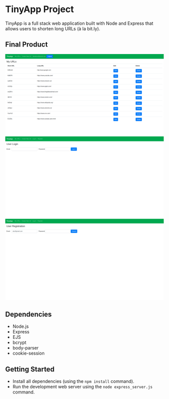 # TinyApp Project

TinyApp is a full stack web application built with Node and Express that allows users to shorten long URLs (à la bit.ly).

## Final Product

!["Screenshot of the url page"](https://github.com/aseenontv1027/tinyapp/blob/master/docs/url_index%20page.png?raw=true)
!["Screenshot of the login page"](https://github.com/aseenontv1027/tinyapp/blob/master/docs/user%20login%20page.png?raw=true)
!["Screenshot of the registration page"](https://github.com/aseenontv1027/tinyapp/blob/master/docs/user%20registration%20page.png?raw=true)

## Dependencies

- Node.js
- Express
- EJS
- bcrypt
- body-parser
- cookie-session

## Getting Started

- Install all dependencies (using the `npm install` command).
- Run the development web server using the `node express_server.js` command.
